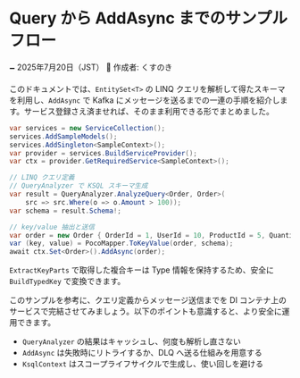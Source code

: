 # Query から AddAsync までのサンプルフロー

🗕 2025年7月20日（JST）
🧐 作成者: くすのき

このドキュメントでは、`EntitySet<T>` の LINQ クエリを解析して得たスキーマを利用し、`AddAsync` で Kafka にメッセージを送るまでの一連の手順を紹介します。サービス登録さえ済ませれば、そのまま利用できる形でまとめました。

```csharp
var services = new ServiceCollection();
services.AddSampleModels();
services.AddSingleton<SampleContext>();
var provider = services.BuildServiceProvider();
var ctx = provider.GetRequiredService<SampleContext>();

// LINQ クエリ定義
// QueryAnalyzer で KSQL スキーマ生成
var result = QueryAnalyzer.AnalyzeQuery<Order, Order>(
    src => src.Where(o => o.Amount > 100));
var schema = result.Schema!;

// key/value 抽出と送信
var order = new Order { OrderId = 1, UserId = 10, ProductId = 5, Quantity = 2 };
var (key, value) = PocoMapper.ToKeyValue(order, schema);
await ctx.Set<Order>().AddAsync(order);
```

`ExtractKeyParts` で取得した複合キーは Type 情報を保持するため、安全に `BuildTypedKey` で変換できます。

このサンプルを参考に、クエリ定義からメッセージ送信までを DI コンテナ上のサービスで完結させてみましょう。以下のポイントも意識すると、より安全に運用できます。

- `QueryAnalyzer` の結果はキャッシュし、何度も解析し直さない
- `AddAsync` は失敗時にリトライするか、DLQ へ送る仕組みを用意する
- `KsqlContext` はスコープライフサイクルで生成し、使い回しを避ける

